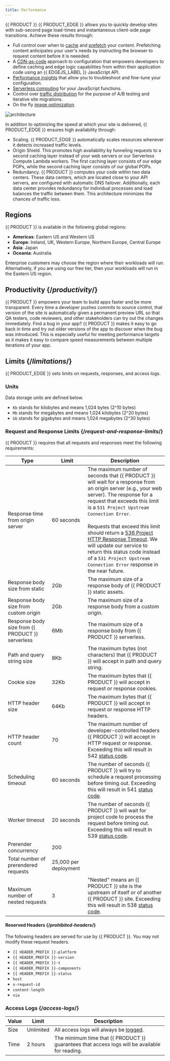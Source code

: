 ```yaml
---
title: Performance
---
```


{{ PRODUCT }} {{ PRODUCT_EDGE }} allows you to quickly develop sites with sub-second page load-times and instantaneous client-side page transitions. Achieve these results through:

-   Full control over when to [cache](/guides/performance/caching) and [prefetch](/guides/performance/prefetching) your content. Prefetching content anticipates your user's needs by instructing the browser to request content before it is neeeded. 
-   A [CDN-as-code](/guides/performance/cdn_as_code) approach to configuration that empowers developers to define caching and edge logic capabilities from within their application code using an {{ EDGEJS_LABEL }} JavaScript API. 
-   [Performance insights](/guides/performance/observability) that allow you to troubleshoot and fine-tune your configuration. 
-   [Serverless computing](/guides/performance/serverless_compute) for your JavaScript functions.
-   Control over [traffic distribution](/guides/performance/traffic_splitting) for the purpose of A/B testing and iterative site migrations. 
-   On the fly [image optimization](/guides/performance/image_optimization).

![architecture](/images/overview/architecture.png)

In addition to optimizing the speed at which your site is delivered, {{ PRODUCT_EDGE }} ensures high availability through:

-   Scaling. {{ PRODUCT_EDGE }} automatically scales resources whenever it detects increased traffic levels. 
-   Origin Shield. This promotes high availability by funneling requests to a second caching layer instead of your web servers or our Serverless Compute Lambda workers. The first caching layer consists of our edge POPs, while the second caching layer consists of our global POPs.
-   Redundancy. {{ PRODUCT }} computes your code within two data centers. These data centers, which are located close to your API servers, are configured with automatic DNS failover. Additionally, each data center provides redundancy for individual processes and load balances the traffic between them. This architecture minimizes the chances of traffic loss.

## Regions

{{ PRODUCT }} is available in the following global regions:

-   **Americas**: Eastern US and Western US
-   **Europe**: Ireland, UK, Western Europe, Northern Europe, Central Europe
-   **Asia**: Japan
-   **Oceania**: Australia

<Callout type="info">

  Enterprise customers may choose the region where their workloads will run. Alternatively, if you are using our free tier, then your workloads will run in the Eastern US region.

</Callout>

## Productivity {/*productivity*/}

{{ PRODUCT }} empowers your team to build apps faster and be more transparent. Every time a developer pushes commits to source control, that version of the site is automatically given a permanent preview URL so that QA testers, code reviewers, and other stakeholders can try out the changes immediately. Find a bug in your app? {{ PRODUCT }} makes it easy to go back in time and try out older versions of the app to discover when the bug was introduced. This is especially useful for meeting performance targets as it makes it easy to compare speed measurements between multiple iterations of your app.

## Limits {/*limitations*/}

{{ PRODUCT_EDGE }} sets limits on requests, responses, and access logs.

### Units

Data storage units are defined below.

- `Kb` stands for kilobytes and means 1,024 bytes (2^10 bytes)
- `Mb` stands for megabytes and means 1,024 kilobytes (2^20 bytes)
- `Gb` stands for gigabytes and means 1,024 megabytes (2^30 bytes)

### Request and Response Limits {/*request-and-response-limits*/}

{{ PRODUCT }} requires that all requests and responses meet the following requirements:

| Type                                                  | Limit                 | Description                                                                                                                                                                           |
| ----------------------------------------------------- | --------------------- | ------------------------------------------------------------------------------------------------------------------------------------------------------------------------------------- |
| Response time from origin server                      | 60 seconds            | The maximum number of seconds that {{ PRODUCT }} will wait for a response from an origin server (e.g., your web server). The response for a request that exceeds this limit is a `531 Project Upstream Connection Error`. <br /><br /><Callout type="warning">Requests that exceed this limit should return a [536 Project HTTP Response Timeout](/guides/performance/response#status-codes#536). We will update our service to return this status code instead of a `531 Project Upstream Connection Error` response in the near future. </Callout>  |
| Response body size from static                        | 2Gb                   | The maximum size of a response body of {{ PRODUCT }} static assets.                                                                                                              |
| Response body size from custom origin                 | 2Gb                   | The maximum size of a response body from a custom origin.                                                                                                                             |
| Response body size from {{ PRODUCT }} serverless | 6Mb                   | The maximum size of a response body from {{ PRODUCT }} serverless.                                                                                                               |
| Path and query string size                            | 8Kb                   | The maximum bytes (not characters) that {{ PRODUCT }} will accept in path and query string.                                                                                      |
| Cookie size                                           | 32Kb                  | The maximum bytes that {{ PRODUCT }} will accept in request or response cookies.                                                                                                 |
| HTTP header size                                      | 64Kb                  | The maximum bytes that {{ PRODUCT }} will accept in request or response HTTP headers.                                                                                            |
| HTTP header count                                     | 70                    | The maximum number of developer-controlled headers {{ PRODUCT }} will accept in HTTP request or response. Exceeding this will result in 542 [status code](/guides/performance/response#status-codes). |
| Scheduling timeout                                    | 60 seconds            | The number of seconds {{ PRODUCT }} will try to schedule a request processing before timing out. Exceeding this will result in 541 [status code](/guides/performance/response#status-codes).          |
| Worker timeout                                        | 20 seconds            | The number of seconds {{ PRODUCT }} will wait for project code to process the request before timing out. Exceeding this will result in 539 [status code](/guides/performance/response#status-codes).  |
| Prerender concurrency                                 | 200                   |
| Total number of prerendered requests                  | 25,000 per deployment |
| Maximum number of nested requests                     | 3                     | "Nested" means an {{ PRODUCT }} site is the upstream of itself or of another {{ PRODUCT }} site. Exceeding this will result in 538 [status code](/guides/performance/response#status-codes).     |

#### Reserved Headers {/*prohibited-headers*/}

The following headers are served for use by {{ PRODUCT }}. You may not modify these request headers. 

* `{{ HEADER_PREFIX }}-platform`
* `{{ HEADER_PREFIX }}-version`
* `{{ HEADER_PREFIX }}-t`
* `{{ HEADER_PREFIX }}-components`
* `{{ HEADER_PREFIX }}-status`
* `host`
* `x-request-id`
* `content-length`
* `via`

### Access Logs {/*access-logs*/}

| Value | Limit     | Description                                                                                         |
| ----- | --------- | --------------------------------------------------------------------------------------------------- |
| Size  | Unlimited | All access logs will always be [logged](/guides/logs#access-logs).                          |
| Time  | 2 hours   | The minimum time that {{ PRODUCT }} guarantees that access logs will be available for reading. |
